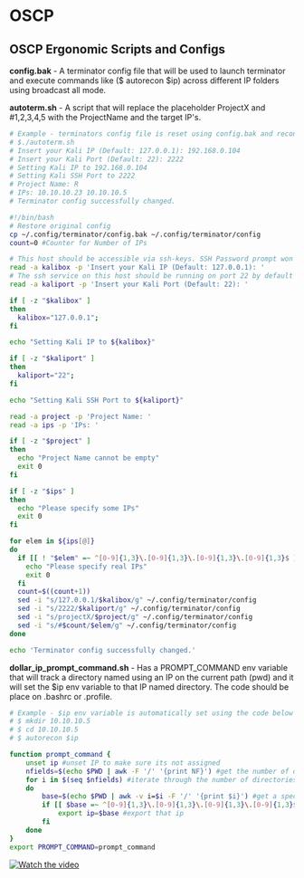 # OSCP
## OSCP Ergonomic Scripts and Configs

__config.bak__ - A terminator config file that will be used to launch terminator and execute commands like ($ autorecon $ip) 
             across different IP folders using broadcast all mode.

__autoterm.sh__ - A script that will replace the placeholder ProjectX and #1,2,3,4,5 with the ProjectName and the target IP's.

```bash
# Example - terminators config file is reset using config.bak and reconfigured with the new projects IPs
# $./autoterm.sh
# Insert your Kali IP (Default: 127.0.0.1): 192.168.0.104
# Insert your Kali Port (Default: 22): 2222
# Setting Kali IP to 192.168.0.104
# Setting Kali SSH Port to 2222
# Project Name: R
# IPs: 10.10.10.23 10.10.10.5
# Terminator config successfully changed.

#!/bin/bash
# Restore original config
cp ~/.config/terminator/config.bak ~/.config/terminator/config
count=0 #Counter for Number of IPs

# This host should be accessible via ssh-keys. SSH Password prompt won't work
read -a kalibox -p 'Insert your Kali IP (Default: 127.0.0.1): '
# The ssh service on this host should be running on port 22 by default
read -a kaliport -p 'Insert your Kali Port (Default: 22): ' 

if [ -z "$kalibox" ]
then 
  kalibox="127.0.0.1";
fi 

echo "Setting Kali IP to ${kalibox}"

if [ -z "$kaliport" ]
then 
  kaliport="22";
fi

echo "Setting Kali SSH Port to ${kaliport}"

read -a project -p 'Project Name: '
read -a ips -p 'IPs: '

if [ -z "$project" ]
then 
  echo "Project Name cannot be empty"
  exit 0
fi

if [ -z "$ips" ]
then 
  echo "Please specify some IPs"
  exit 0
fi 

for elem in ${ips[@]}
do
  if [[ ! "$elem" =~ ^[0-9]{1,3}\.[0-9]{1,3}\.[0-9]{1,3}\.[0-9]{1,3}$ ]]; then 
    echo "Please specify real IPs"
    exit 0
  fi 
  count=$((count+1))
  sed -i "s/127.0.0.1/$kalibox/g" ~/.config/terminator/config
  sed -i "s/2222/$kaliport/g" ~/.config/terminator/config
  sed -i "s/projectX/$project/g" ~/.config/terminator/config 
  sed -i "s/#$count/$elem/g" ~/.config/terminator/config 
done

echo 'Terminator config successfully changed.'
```


__dollar_ip_prompt_command.sh__ - Has a PROMPT_COMMAND env variable that will track a directory named using an IP on the current path (pwd)
                             and it will set the $ip env variable to that IP named directory. The code should be place on .bashrc or .profile.

```bash
# Example - $ip env variable is automatically set using the code below
# $ mkdir 10.10.10.5
# $ cd 10.10.10.5
# $ autorecon $ip 

function prompt_command {
	unset ip #unset IP to make sure its not assigned
	nfields=$(echo $PWD | awk -F '/' '{print NF}') #get the number of directories along the path
	for i in $(seq $nfields) #iterate through the number of directories in the path
	do
		base=$(echo $PWD | awk -v i=$i -F '/' '{print $i}') #get a specific directory
		if [[ $base =~ ^[0-9]{1,3}\.[0-9]{1,3}\.[0-9]{1,3}\.[0-9]{1,3}$ ]]; then #if that directory is an ip
			export ip=$base #export that ip 
		fi
	done
}
export PROMPT_COMMAND=prompt_command
```

[![Watch the video](https://i1.ytimg.com/vi/vRj62ltRSiY/sddefault.jpg)](https://www.youtube.com/watch?v=vRj62ltRSiY "Click to watch demo on Youtube")
